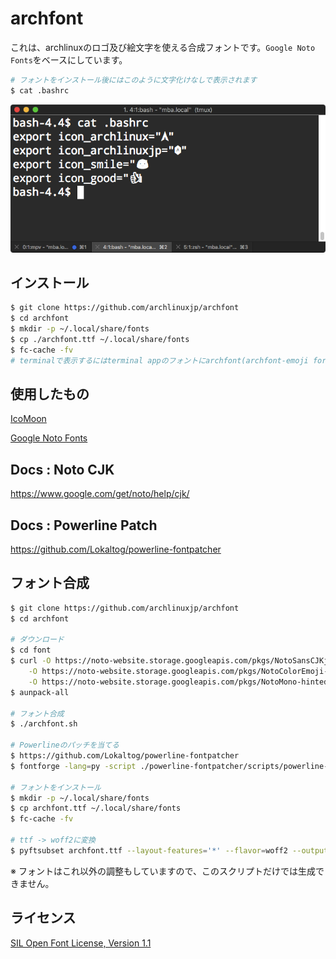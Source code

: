 # archfont

これは、archlinuxのロゴ及び絵文字を使える合成フォントです。`Google Noto Fonts`をベースにしています。

```sh
# フォントをインストール後にはこのように文字化けなしで表示されます
$ cat .bashrc
```

![](https://github.com/ArchLinuxJP/archfont/blob/master/img/archfont.png?raw=true)

## インストール

```sh
$ git clone https://github.com/archlinuxjp/archfont
$ cd archfont
$ mkdir -p ~/.local/share/fonts
$ cp ./archfont.ttf ~/.local/share/fonts
$ fc-cache -fv
# terminalで表示するにはterminal appのフォントにarchfont(archfont-emoji for Powerline)を設定する必要があります
```

## 使用したもの

[IcoMoon](https://icomoon.io/)

[Google Noto Fonts](https://www.google.com/get/noto/)

## Docs : Noto CJK

https://www.google.com/get/noto/help/cjk/

## Docs : Powerline Patch

https://github.com/Lokaltog/powerline-fontpatcher

## フォント合成

```sh
$ git clone https://github.com/archlinuxjp/archfont
$ cd archfont

# ダウンロード
$ cd font
$ curl -O https://noto-website.storage.googleapis.com/pkgs/NotoSansCJKjp-hinted.zip \
	-O https://noto-website.storage.googleapis.com/pkgs/NotoColorEmoji-unhinted.zip \
	-O https://noto-website.storage.googleapis.com/pkgs/NotoMono-hinted.zip
$ aunpack-all 

# フォント合成
$ ./archfont.sh

# Powerlineのパッチを当てる
$ https://github.com/Lokaltog/powerline-fontpatcher
$ fontforge -lang=py -script ./powerline-fontpatcher/scripts/powerline-fontpatcher archfont.ttf

# フォントをインストール
$ mkdir -p ~/.local/share/fonts
$ cp archfont.ttf ~/.local/share/fonts
$ fc-cache -fv

# ttf -> woff2に変換
$ pyftsubset archfont.ttf --layout-features='*' --flavor=woff2 --output-file=archfont.woff2
```

※ フォントはこれ以外の調整もしていますので、このスクリプトだけでは生成できません。

## ライセンス

[SIL Open Font License, Version 1.1](https://ja.osdn.net/projects/opensource/wiki/SIL_Open_Font_License_1.1)

